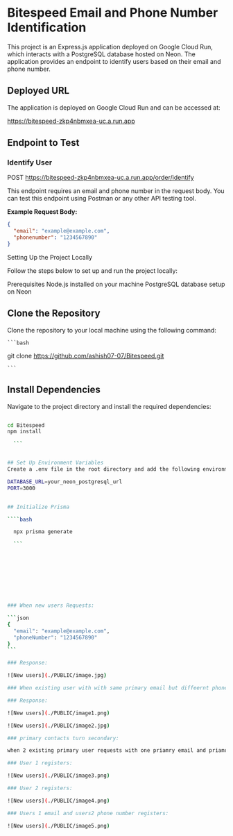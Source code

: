 # Bitespeed Email and Phone Number Identification

This project is an Express.js application deployed on Google Cloud Run, which interacts with a PostgreSQL database hosted on Neon. The application provides an endpoint to identify users based on their email and phone number.

## Deployed URL

The application is deployed on Google Cloud Run and can be accessed at:

https://bitespeed-zkp4nbmxea-uc.a.run.app

## Endpoint to Test

### Identify User

POST https://bitespeed-zkp4nbmxea-uc.a.run.app/order/identify

This endpoint requires an email and phone number in the request body. You can test this endpoint using Postman or any other API testing tool.

**Example Request Body:**

```json
{
  "email": "example@example.com",
  "phonenumber": "1234567890"
}
```

Setting Up the Project Locally

Follow the steps below to set up and run the project locally:

Prerequisites
Node.js installed on your machine
PostgreSQL database setup on Neon

## Clone the Repository

Clone the repository to your local machine using the following command:

    ```bash

git clone https://github.com/ashish07-07/Bitespeed.git

    ```

## Install Dependencies

Navigate to the project directory and install the required dependencies:

`````bash

cd Bitespeed
npm install

  ```


## Set Up Environment Variables
Create a .env file in the root directory and add the following environment variables. Replace the placeholders with your actual PostgreSQL URL and any other required configuration.

DATABASE_URL=your_neon_postgresql_url
PORT=3000


## Initialize Prisma

````bash

  npx prisma generate

  ```









### When new users Requests:

```json
{
  "email": "example@example.com",
  "phoneNumber": "1234567890"
}
```

### Response:

![New users](./PUBLIC/image.jpg)

### When existing user with with same primary email but diffeernt phonenumber Requests makes them a secondary users :

### Response:

![New users](./PUBLIC/image1.png)

![New users](./PUBLIC/image2.jpg)

### primary contacts turn secondary:

when 2 existing primary user requests with one priamry email and priamry phonenumber then one with the phonenumber is linked to priamry email and its linked

### User 1 registers:

![New users](./PUBLIC/image3.png)

### User 2 registers:

![New users](./PUBLIC/image4.png)

### Users 1 email and users2 phone number registers:

![New users](./PUBLIC/image5.png)
`````
